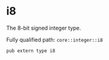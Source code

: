 # i8

The 8-bit signed integer type.

Fully qualified path: `core::integer::i8`

<pre><code class="language-rust">pub extern type i8</code></pre>

